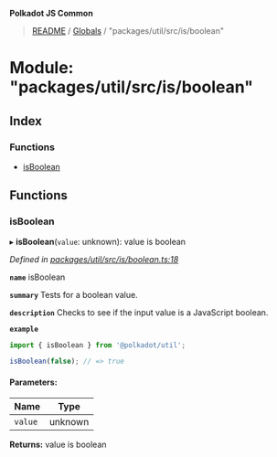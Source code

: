 **Polkadot JS Common**

> [README](../README.md) / [Globals](../globals.md) / "packages/util/src/is/boolean"

# Module: "packages/util/src/is/boolean"

## Index

### Functions

* [isBoolean](_packages_util_src_is_boolean_.md#isboolean)

## Functions

### isBoolean

▸ **isBoolean**(`value`: unknown): value is boolean

*Defined in [packages/util/src/is/boolean.ts:18](https://github.com/polkadot-js/common/blob/aff78c2e/packages/util/src/is/boolean.ts#L18)*

**`name`** isBoolean

**`summary`** Tests for a boolean value.

**`description`** 
Checks to see if the input value is a JavaScript boolean.

**`example`** 
<BR>

```javascript
import { isBoolean } from '@polkadot/util';

isBoolean(false); // => true
```

#### Parameters:

Name | Type |
------ | ------ |
`value` | unknown |

**Returns:** value is boolean
